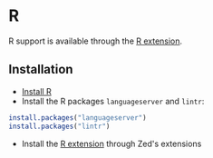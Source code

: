 # R

R support is available through the [R extension](https://github.com/ocsmit/zed-r).

## Installation

- [Install R](https://cloud.r-project.org/)
- Install the R packages `languageserver` and `lintr`:

```R
install.packages("languageserver")
install.packages("lintr")
```

- Install the [R extension](https://github.com/ocsmit/zed-r) through Zed's extensions
